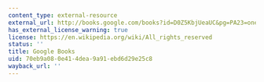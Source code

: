 ```yaml
---
content_type: external-resource
external_url: http://books.google.com/books?id=D0Z5KbjUeaUC&pg=PA23=onepage
has_external_license_warning: true
license: https://en.wikipedia.org/wiki/All_rights_reserved
status: ''
title: Google Books
uid: 70eb9a08-0e41-4dea-9a91-ebd6d29e25c8
wayback_url: ''
---
```

